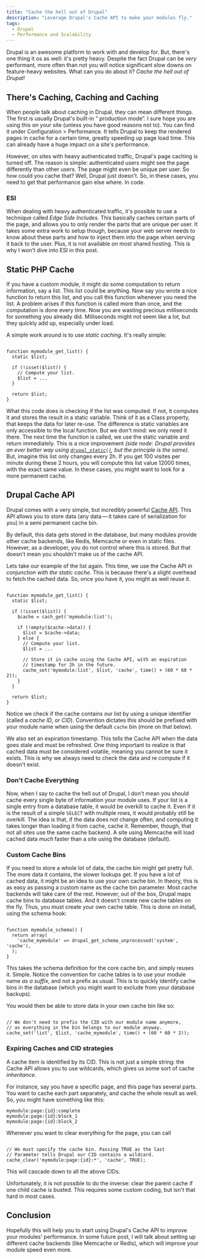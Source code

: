 ```yaml
---
title: "Cache the hell out of Drupal"
description: "Leverage Drupal's Cache API to make your modules fly."
tags:
  - Drupal
  - Performance and Scalability
---
```


Drupal is an awesome platform to work with and develop for. But, there's one thing it os as well: it's pretty heavy. Despite the fact Drupal can be *very* performant, more often than not you will notice significant slow downs on feature-heavy websites. What can you do about it? *Cache the hell out of Drupal!*

## There's Caching, Caching and Caching

When people talk about caching in Drupal, they can mean different things. The first is usually Drupal's built-in &ldquo; production mode&rdquo;. I sure hope you are using this on your site (unless you have good reasons not to). You can find it under Configuration > Performance. It tells Drupal to keep the rendered pages in cache for a certain time, greatly speeding up page load time. This can already have a huge impact on a site's performance.

However, on sites with heavy authenticated traffic, Drupal's page caching is turned off. The reason is simple: authenticated users might see the page differently than other users. The page might even be unique per user. So how could you cache that? Well, Drupal just doesn't. So, in these cases, you need to get that performance gain else where. In code.

### ESI

When dealing with heavy authenticated traffic, it's possible to use a technique called *Edge Side Includes*. This basically caches certain parts of the page, and allows you to only render the parts that are unique per user. It takes some extra work to setup though, because your web server needs to know about these parts and how to inject them into the page when serving it back to the user. Plus, it is not available on most shared hosting. This is why I won't dive into ESI in this post.

## Static PHP Cache

If you have a custom module, it might do some computation to return information, say a list. This list could be anything. Now say you wrote a nice function to return this list, and you call this function whenever you need the list. A problem arises if this function is called more than once, and the computation is done every time. Now you are wasting precious milliseconds for something you already did. Milliseconds might not seem like a lot, but they quickly add up, especially under load.

A simple work around is to use *static caching*. It's really simple:

<pre><code class="language-php">
function mymodule_get_list() {
  static $list;

  if (!isset($list)) {
    // Compute your list.
    $list = ...
  }

  return $list;
}
</code></pre>

What this code does is checking if the list was computed. If not, it computes it and stores the result in a static variable. Think of it as a Class property, that keeps the data for later re-use. The difference is static variables are only accessible to the local function. But we don't mind: we only need it there. The next time the function is called, we use the static variable and return immediately. This is a nice improvement *(side node: Drupal provides an ever better way using [`drupal_static()`](), but the principle is the same)*. But, imagine this list only changes every 2h. If you get 100 visites per minute during these 2 hours, you will compute this list value 12000 times, with the exact same value. In these cases, you might want to look for a more permanent cache.

## Drupal Cache API

Drupal comes with a very simple, but incredibly powerful [Cache API](). This API allows you to store data (any data&thinsp;&mdash;&thinsp;it takes care of serialization for you) in a semi permanent cache bin.

By default, this data gets stored in the database, but many modules provide other cache backends, like Redis, Memcache or even in static files. However, as a developer, you do not control where this is stored. But that doesn't mean you shouldn't make us of the cache API.

Lets take our example of the list again. This time, we use the Cache API *in conjunction with the static cache*. This is because there's a slight overhead to fetch the cached data. So, once you have it, you might as well reuse it.

<pre><code class="language-php">
function mymodule_get_list() {
  static $list;

  if (!isset($list)) {
    $cache = cach_get('mymodule:list');

    if (!empty($cache->data)) {
      $list = $cache->data;
    } else {
      // Compute your list.
      $list = ...
      
      // Store it in cache using the Cache API, with an expiration
      // timestamp for 2h in the future.
      cache_set('mymodule:list', $list, 'cache', time() + (60 * 60 * 2));
    }
  }

  return $list;
}
</code></pre>

Notice we check if the cache contains our list by using a unique identifier (called a *cache ID*, or *CID*). Convention dictates this should be prefixed with your module name when using the default `cache` bin (more on that below).

We also set an expiration timestamp. This tells the Cache API when the data goes stale and must be refreshed. One thing important to realize is that cached data must be considered volatile, meaning you cannot be sure it exists. This is why we always need to check the data and re compute if it doesn't exist.

### Don't Cache Everything

Now, when I say to cache the hell out of Drupal, I don't mean you should cache every single byte of information your module uses. If your list is a single entry from a database table, it would be overkill to cache it. Even if it is the result of a simple `SELECT` with multiple rows, it would probably still be overkill. The idea is that, if the data does not change often, and computing it takes longer than loading it from cache, cache it. Remember, though, that not all sites use the same cache backend. A site using Memcache will load cached data *much* faster than a site using the database (default).

### Custom Cache Bins

If you need to store a whole lot of data, the cache bin might get pretty full. The more data it contains, the slower lookups get. If you have a lot of cached data, it might be an idea to use your own cache bin. In theory, this is as easy as passing a custom name as the cache bin parameter. Most cache backends will take care of the rest. However, out of the box, Drupal maps cache bins to database tables. And it doesn't create new cache tables on the fly. Thus, you must create your own cache table. This is done on install, using the schema hook:

<pre><code class="language-php">
function mymodule_schema() {
  return array(
    'cache_mymodule' => drupal_get_schema_unprocessed('system', 'cache'),
  );
}
</code></pre>

This takes the schema definition for the core cache bin, and simply reuses it. Simple. Notice the convention for cache tables is to use your module name *as a suffix*, and not a prefix as usual. This is to quickly identify cache bins in the database (which you might want to exclude from your database backups).

You would then be able to store data in your own cache bin like so:

<pre><code class="language-php">
// We don't need to prefix the CID with our module name anymore,
// as everything in the bin belongs to our module anyway.
cache_set('list', $list, 'cache_mymodule', time() + (60 * 60 * 2));
</code></pre>

### Expiring Caches and CID strategies

A cache item is identified by its CID. This is not just a simple string: the Cache API allows you to use wildcards, which gives us some sort of cache *inheritance*.

For instance, say you have a specific page, and this page has several parts. You want to cache each part separately, and cache the whole result as well. So, you might have something like this:

    mymodule:page:{id}:complete
    mymodule:page:{id}:block_1
    mymodule:page:{id}:block_2

Whenever you want to clear everything for the page, you can call

<pre><code class="language-php">
// We must specify the cache bin. Passing TRUE as the last
// Parameter tells Drupal our CID contains a wildcard.
cache_clear('mymodule:page:{id}:*', 'cache', TRUE);
</code></pre>

This will cascade down to all the above CIDs.

Unfortunately, it is not possible to do the inverse: clear the parent cache if one child cache is busted. This requires some custom coding, but isn't that hard in most cases.

## Conclusion

Hopefully this will help you to start using Drupal's Cache API to improve your modules' performance. In some future post, I will talk about setting up different cache backends (like Memcache or Redis), which will improve your module speed even more.
